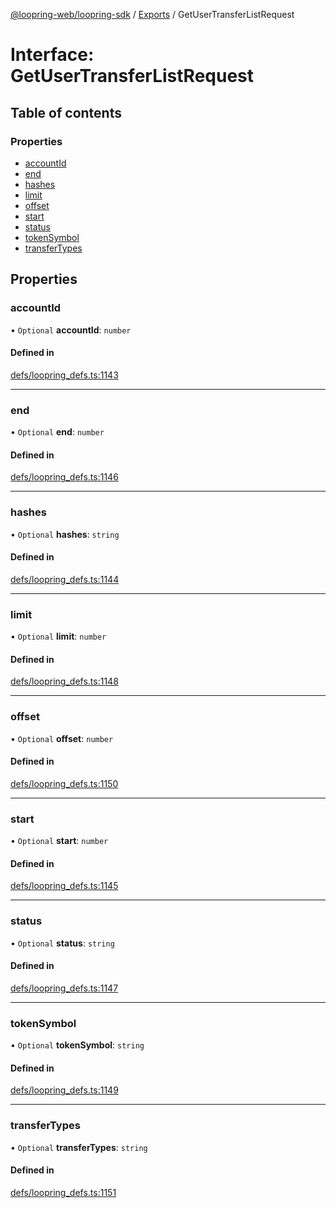 [@loopring-web/loopring-sdk](../README.md) / [Exports](../modules.md) / GetUserTransferListRequest

# Interface: GetUserTransferListRequest

## Table of contents

### Properties

- [accountId](GetUserTransferListRequest.md#accountid)
- [end](GetUserTransferListRequest.md#end)
- [hashes](GetUserTransferListRequest.md#hashes)
- [limit](GetUserTransferListRequest.md#limit)
- [offset](GetUserTransferListRequest.md#offset)
- [start](GetUserTransferListRequest.md#start)
- [status](GetUserTransferListRequest.md#status)
- [tokenSymbol](GetUserTransferListRequest.md#tokensymbol)
- [transferTypes](GetUserTransferListRequest.md#transfertypes)

## Properties

### accountId

• `Optional` **accountId**: `number`

#### Defined in

[defs/loopring_defs.ts:1143](https://github.com/Loopring/loopring_sdk/blob/427d9da/src/defs/loopring_defs.ts#L1143)

___

### end

• `Optional` **end**: `number`

#### Defined in

[defs/loopring_defs.ts:1146](https://github.com/Loopring/loopring_sdk/blob/427d9da/src/defs/loopring_defs.ts#L1146)

___

### hashes

• `Optional` **hashes**: `string`

#### Defined in

[defs/loopring_defs.ts:1144](https://github.com/Loopring/loopring_sdk/blob/427d9da/src/defs/loopring_defs.ts#L1144)

___

### limit

• `Optional` **limit**: `number`

#### Defined in

[defs/loopring_defs.ts:1148](https://github.com/Loopring/loopring_sdk/blob/427d9da/src/defs/loopring_defs.ts#L1148)

___

### offset

• `Optional` **offset**: `number`

#### Defined in

[defs/loopring_defs.ts:1150](https://github.com/Loopring/loopring_sdk/blob/427d9da/src/defs/loopring_defs.ts#L1150)

___

### start

• `Optional` **start**: `number`

#### Defined in

[defs/loopring_defs.ts:1145](https://github.com/Loopring/loopring_sdk/blob/427d9da/src/defs/loopring_defs.ts#L1145)

___

### status

• `Optional` **status**: `string`

#### Defined in

[defs/loopring_defs.ts:1147](https://github.com/Loopring/loopring_sdk/blob/427d9da/src/defs/loopring_defs.ts#L1147)

___

### tokenSymbol

• `Optional` **tokenSymbol**: `string`

#### Defined in

[defs/loopring_defs.ts:1149](https://github.com/Loopring/loopring_sdk/blob/427d9da/src/defs/loopring_defs.ts#L1149)

___

### transferTypes

• `Optional` **transferTypes**: `string`

#### Defined in

[defs/loopring_defs.ts:1151](https://github.com/Loopring/loopring_sdk/blob/427d9da/src/defs/loopring_defs.ts#L1151)
